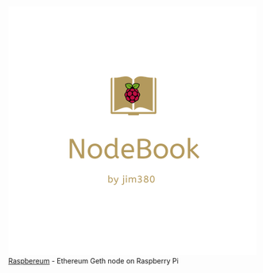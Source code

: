 ![NodeBook](NodeBook.png)
<br>[Raspbereum](https://github.com/jim380/Raspbereum) - Ethereum Geth node on Raspberry Pi
